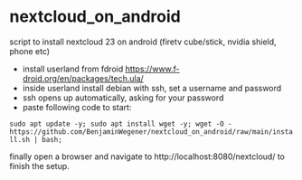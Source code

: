 # nextcloud_on_android
script to install nextcloud 23 on android (firetv cube/stick, nvidia shield, phone etc)

- install userland from fdroid https://www.f-droid.org/en/packages/tech.ula/
- inside userland install debian with ssh, set a username and password
- ssh opens up automatically, asking for your password
- paste following code to start:

`sudo apt update -y; sudo apt install wget -y; wget -O - https://github.com/BenjaminWegener/nextcloud_on_android/raw/main/install.sh | bash;`

finally open a browser and navigate to http://localhost:8080/nextcloud/ to finish the setup. 
